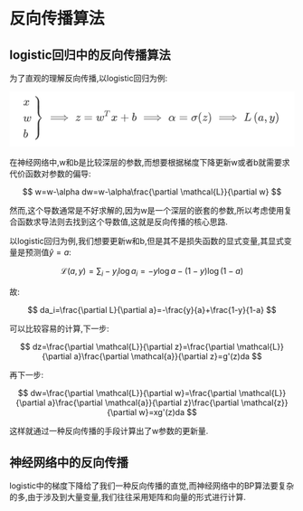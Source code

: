 # 反向传播算法

## logistic回归中的反向传播算法

为了直观的理解反向传播,以logistic回归为例:

![alt text](image.png)

在神经网络中,w和b是比较深层的参数,而想要根据梯度下降更新w或者b就需要求代价函数对参数的偏导:

$$
w=w-\alpha dw=w-\alpha\frac{\partial \mathcal{L}}{\partial w}
$$

然而,这个导数通常是不好求解的,因为w是一个深层的嵌套的参数,所以考虑使用复合函数求导法则去找到这个导数值,这就是反向传播的核心思路.

以logistic回归为例,我们想要更新w和b,但是其不是损失函数的显式变量,其显式变量是预测值$\hat{y}=a$:

$$
\mathcal{L}(a,y)=\sum_i -y_i\log a_i=-y\log a-(1-y)\log (1-a)
$$

故:

$$
da_i=\frac{\partial L}{\partial a}=-\frac{y}{a}+\frac{1-y}{1-a}
$$

可以比较容易的计算,下一步:

$$
dz=\frac{\partial \mathcal{L}}{\partial z}=\frac{\partial \mathcal{L}}{\partial a}\frac{\partial \mathcal{a}}{\partial z}=g'(z)da
$$

再下一步:

$$
dw=\frac{\partial \mathcal{L}}{\partial w}=\frac{\partial \mathcal{L}}{\partial a}\frac{\partial \mathcal{a}}{\partial z}\frac{\partial \mathcal{z}}{\partial w}=xg'(z)da
$$

这样就通过一种反向传播的手段计算出了w参数的更新量.

## 神经网络中的反向传播

logistic中的梯度下降给了我们一种反向传播的直觉,而神经网络中的BP算法要复杂的多,由于涉及到大量变量,我们往往采用矩阵和向量的形式进行计算.

